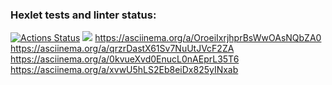 ### Hexlet tests and linter status:
[![Actions Status](https://github.com/Lamuska/php-project-45/actions/workflows/hexlet-check.yml/badge.svg)](https://github.com/Lamuska/php-project-45/actions)
<a href="https://codeclimate.com/github/Lamuska/php-project-45/maintainability"><img src="https://api.codeclimate.com/v1/badges/bcf3e93b3101dfc7378e/maintainability" /></a>
https://asciinema.org/a/OroeiIxrjhprBsWwOAsNQbZA0
https://asciinema.org/a/qrzrDastX61Sv7NuUtJVcF2ZA
https://asciinema.org/a/0kvueXvd0EnucL0nAEprL35T6
https://asciinema.org/a/xvwU5hLS2Eb8eiDx825yINxab
